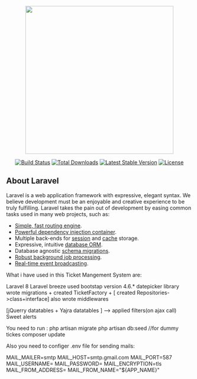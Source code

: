 <p align="center"><a href="https://laravel.com" target="_blank"><img src="https://raw.githubusercontent.com/laravel/art/master/logo-lockup/5%20SVG/2%20CMYK/1%20Full%20Color/laravel-logolockup-cmyk-red.svg" width="400"></a></p>

<p align="center">
<a href="https://travis-ci.org/laravel/framework"><img src="https://travis-ci.org/laravel/framework.svg" alt="Build Status"></a>
<a href="https://packagist.org/packages/laravel/framework"><img src="https://img.shields.io/packagist/dt/laravel/framework" alt="Total Downloads"></a>
<a href="https://packagist.org/packages/laravel/framework"><img src="https://img.shields.io/packagist/v/laravel/framework" alt="Latest Stable Version"></a>
<a href="https://packagist.org/packages/laravel/framework"><img src="https://img.shields.io/packagist/l/laravel/framework" alt="License"></a>
</p>

## About Laravel

Laravel is a web application framework with expressive, elegant syntax. We believe development must be an enjoyable and creative experience to be truly fulfilling. Laravel takes the pain out of development by easing common tasks used in many web projects, such as:

- [Simple, fast routing engine](https://laravel.com/docs/routing).
- [Powerful dependency injection container](https://laravel.com/docs/container).
- Multiple back-ends for [session](https://laravel.com/docs/session) and [cache](https://laravel.com/docs/cache) storage.
- Expressive, intuitive [database ORM](https://laravel.com/docs/eloquent).
- Database agnostic [schema migrations](https://laravel.com/docs/migrations).
- [Robust background job processing](https://laravel.com/docs/queues).
- [Real-time event broadcasting](https://laravel.com/docs/broadcasting).





What i have used in this Ticket Mangement System are: 

Laravel 8 
Laravel breeze
used bootstap version 4.6.* 
datepicker library
wrote migrations + created TicketFactory + [ created Repositories->class+interface]
also wrote middlewares 

[jQuerry datatables + Yajra datatables ] --> applied filters(on ajax call)
Sweet alerts

You need to run :  php artisan migrate
                   php artisan db:seed        //for dummy tickes
                   composer update

Also you need to configer .env file for sending mails:

MAIL_MAILER=smtp
MAIL_HOST=smtp.gmail.com
MAIL_PORT=587
MAIL_USERNAME=<your own>
MAIL_PASSWORD=<password of your gmail account>
MAIL_ENCRYPTION=tls
MAIL_FROM_ADDRESS=<your own>
MAIL_FROM_NAME="${APP_NAME}"
